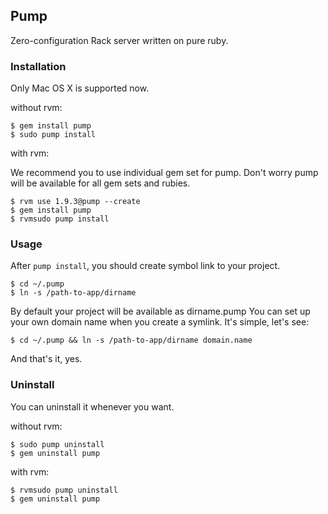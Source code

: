 ## Pump

Zero-configuration Rack server written on pure ruby.

### Installation
Only Mac OS X is supported now.

without rvm:

    $ gem install pump
    $ sudo pump install

with rvm:

We recommend you to use individual gem set for pump. Don't worry pump will be available for all gem sets and rubies.

    $ rvm use 1.9.3@pump --create
    $ gem install pump
    $ rvmsudo pump install

### Usage

After `pump install`, you should create symbol link to your project.

    $ cd ~/.pump
    $ ln -s /path-to-app/dirname

By default your project will be available as dirname.pump
You can set up your own domain name when you create a symlink. It's simple, let's see:

    $ cd ~/.pump && ln -s /path-to-app/dirname domain.name

And that's it, yes.

### Uninstall

You can uninstall it whenever you want.

without rvm:

    $ sudo pump uninstall
    $ gem uninstall pump

with rvm:

    $ rvmsudo pump uninstall
    $ gem uninstall pump
